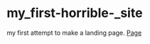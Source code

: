 # my_first-horrible-_site
my first attempt to make a landing page.
[Page](https://dmitrycatdev.github.io/dmitrydevcat.github.io/)
